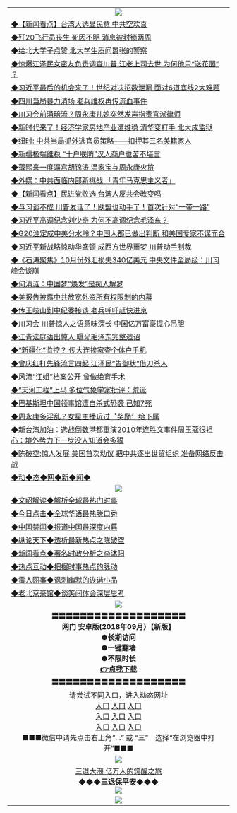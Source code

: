 <table>
  <tr>
    <td align=center><img src="https://github.com/gyhhx/image-upload/blob/master/yaowen.jpg" /></td>
  </tr>
   <tr>
<td align=left>
<a href="http://h147k43d.wink.gt.erotikload.at/oo.aspx?name=c992473&key=l9gs164o&from=gy">◆【新闻看点】台湾大选显民意 中共空欢喜</a><br/>
</td>
   </tr>
 <tr>
<td align=left>
<a href="http://h127k443d.wink.gt.erotikload.at/oo.aspx?name=c992415&key=l9gs164o&from=gy">◆歼20飞行员丧生 死因不明 消息被封锁两周</a><br/></td>
  </tr>
  <tr>
<td align=left>
<a href="http://1478l43d.wink.gt.erotikload.at/oo.aspx?name=c992440&key=l9gs164o&from=gy">◆给北大学子点赞 北大学生质问嚣张的警察</a><br/></td>
 </tr>
  <tr>
<td align=left>
<a href="http://h18l2443d.wink.gt.erotikload.at/oo.aspx?name=c992399&key=l9gs164o&from=gy">◆惊爆江泽民女密友负责调查川普 江老上司去世 为何他只“送花圈” ？</a><br/></td>
 </tr>
   <tr>
<td align=left>
<a href="http://h1248l43d.wink.gt.erotikload.at/oo.aspx?name=c992379&key=l9gs164o&from=gy">◆习近平最后的机会来了！世纪对决招数泄漏 面对6道底线2大难题</a><br/></td>
   </tr> 
  <tr>
<td align=left>
<a href="http://18l32443d.wink.gt.erotikload.at/oo.aspx?name=c992422&key=l9gs164o&from=gy">◆四川当局暴力清场 老兵维权再传流血事件</a><br/></td>
  </tr> 
 <tr>
<td align=left>
<a href="http://8l132443d.wink.gt.erotikload.at/oo.aspx?name=c992492&key=l9gs164o&from=gy">◆川习会前涌暗流？周永康儿媳突然发声指责官派律师</a><br/>
</td>
   </tr>
 <tr>
<td align=left>
<a href="http://h68l2hf3d.wink.gt.erotikload.at/oo.aspx?name=c992405&key=l9gs164o&from=gy">◆新时代来了！经济学家房地产业遭维稳 清华变打手 北大成监狱</a><br/>
</td>
   </tr>
 <tr>
<td align=left>
<a href="http://2248l43d.wink.gt.erotikload.at/oo.aspx?name=c992457&key=l9gs164o&from=gy">◆纽时: 中共当局抓外逃官员策略——扣押其三名美籍家人</a><br/></td>
  </tr>
  <tr>
<td align=left>
<a href="http://3248l43d.wink.gt.erotikload.at/oo.aspx?name=c992513&key=l9gs164o&from=gy">◆新疆极端维稳 “十户联防”汉人商户也苦不堪言</a><br/></td>
 </tr>
   <tr>
<td align=left>
<a href="http://h147k43d.wink.gt.erotikload.at/oo.aspx?name=c991722&key=l9gs164o&from=gy">◆薄熙来一度逼宫胡锦涛 温家宝与周永康火拚</a><br/>
</td>
   </tr>
 <tr>
<td align=left>
<a href="http://h127k443d.wink.gt.erotikload.at/oo.aspx?name=c991867&key=l9gs164o&from=gy">◆外媒：中共面临内部新挑战 「青年马克思主义者」</a><br/></td>
  </tr>
  <tr>
<td align=left>
<a href="http://1478l43d.wink.gt.erotikload.at/oo.aspx?name=c991907&key=l9gs164o&from=gy">◆【新闻看点】民进党败选 台湾人反共会改变吗</a><br/></td>
 </tr>
  <tr>
<td align=left>
<a href="http://h18l2443d.wink.gt.erotikload.at/oo.aspx?name=c991851&key=l9gs164o&from=gy">◆与习谈不成 川普发话了！欧盟也动手了！首次针对“一带一路”</a><br/></td>
 </tr>
   <tr>
<td align=left>
<a href="http://h1248l43d.wink.gt.erotikload.at/oo.aspx?name=c991821&key=l9gs164o&from=gy">◆习近平高调纪念刘少奇 为何不高调纪念毛泽东？</a><br/></td>
   </tr> 
  <tr>
<td align=left>
<a href="http://18l32443d.wink.gt.erotikload.at/oo.aspx?name=c991850&key=l9gs164o&from=gy">◆G20注定成中美分水岭？中国人都已做出判断 和美国专家不谋而合</a><br/></td>
  </tr> 
 <tr>
<td align=left>
<a href="http://8l132443d.wink.gt.erotikload.at/oo.aspx?name=c991837&key=l9gs164o&from=gy">◆习近平新战略惊动华盛顿 成西方世界噩梦 川普动手制裁</a><br/>
</td>
   </tr>
 <tr>
<td align=left>
<a href="http://h68l2hf3d.wink.gt.erotikload.at/oo.aspx?name=c991933&key=l9gs164o&from=gy">◆《石涛聚焦》10月份外汇损失340亿美元 中央文件至局级：川习峰会谈崩</a><br/>
</td>
   </tr>
 <tr>
<td align=left>
<a href="http://2248l43d.wink.gt.erotikload.at/oo.aspx?name=c991912&key=l9gs164o&from=gy">◆何清涟：中国梦“焕发”是痴人解梦</a><br/></td>
  </tr>
  <tr>
<td align=left>
<a href="http://3248l43d.wink.gt.erotikload.at/oo.aspx?name=c991892&key=l9gs164o&from=gy">◆美报告披露中共放宽外资所有权限制的内幕</a><br/></td>
 </tr>
   <tr>
<td align=left>
<a href="http://h147k43d.wink.gt.erotikload.at/oo.aspx?name=c991547&key=l9gs164o&from=gy">◆传王岐山到中纪委接谈 老兵呼吁赶快进京</a><br/>
</td>
   </tr>
 <tr>
<td align=left>
<a href="http://h127k443d.wink.gt.erotikload.at/oo.aspx?name=c991526&key=l9gs164o&from=gy">◆川习会 川普惊人之语意味深长 中国亿万富豪提心吊胆</a><br/></td>
  </tr>
  <tr>
<td align=left>
<a href="http://1478l43d.wink.gt.erotikload.at/oo.aspx?name=c991505&key=l9gs164o&from=gy">◆江青法庭语出惊人 曝光毛泽东完整遗诏</a><br/></td>
 </tr>
  <tr>
<td align=left>
<a href="http://h18l2443d.wink.gt.erotikload.at/oo.aspx?name=c991554&key=l9gs164o&from=gy">◆“新疆化”监控？ 传大连挨家查个体户手机</a><br/></td>
 </tr>
   <tr>
<td align=left>
<a href="http://h1248l43d.wink.gt.erotikload.at/oo.aspx?name=c991506&key=l9gs164o&from=gy">◆曾庆红打先锋流言四起 江泽民“告御状”借刀杀人</a><br/></td>
   </tr> 
  <tr>
<td align=left>
<a href="http://18l32443d.wink.gt.erotikload.at/oo.aspx?name=c991630&key=l9gs164o&from=gy">◆风流“江姐”档案公开 曾做绝育手术</a><br/></td>
  </tr> 
 <tr>
<td align=left>
<a href="http://8l132443d.wink.gt.erotikload.at/oo.aspx?name=c991557&key=l9gs164o&from=gy">◆“天河工程”上马 多位气象学家批评：荒诞</a><br/>
</td>
   </tr>
 <tr>
<td align=left>
<a href="http://h68l2hf3d.wink.gt.erotikload.at/oo.aspx?name=c991542&key=l9gs164o&from=gy">◆巴基斯坦中国领事馆遭自杀式恐袭 已知7死</a><br/>
</td>
   </tr>
 <tr>
<td align=left>
<a href="http://2248l43d.wink.gt.erotikload.at/oo.aspx?name=c991715&key=l9gs164o&from=gy">◆周永康多淫乱？女星主播玩过〝奖励〞给下属</a><br/></td>
  </tr>
  <tr>
<td align=left>
<a href="http://3248l43d.wink.gt.erotikload.at/oo.aspx?name=c951155&key=l9gs164o&from=gy">◆新台湾加油：选战倒数港都重演2010年连胜文事件周玉蔻很担心：境外势力下一步没人知道会多狠</a><br/></td>
 </tr>
   <tr>
<td align=left>
<a href="http://h147k43d.wink.gt.erotikload.at/oo.aspx?name=c991169&key=l9gs164o&from=gy">◆陈破空:惊人发展 美国首次动议 把中共逐出世贸组织 准备网络反击战</a><br/>
</td>
   </tr>
   <tr>
<td align=left>
<a href="http://h6ehd.wink.gt.erotikload.at/oo.aspx?name=c841287&key=l9gs164o&from=gy">◆动◆态◆网◆新◆闻◆</a><br/></td>
  </tr>
    <tr>
    <td align=center><img src="https://github.com/gyhhx/image-upload/blob/master/shipin.jpg" /></td>
  </tr>
  <tr>
   <td align=left>
<a href="http://a44r3d.wink.gt.erotikload.at/oo.aspx?name=c816857&key=l9gs164o&from=gy&tag=9973110">◆文昭解读◆解析全球最热门时事</a><br/>
    </td>
  </tr>
   <tr>
   <td align=left> 
<a href="http://a443d.wink.gt.erotikload.at/oo.aspx?name=c816850&key=l9gs164o&from=gy&tag=9877">◆今日点击◆全球华语最热脱口秀</a><br/>
    </td>
  </tr>
  <tr>
  <td align=left>
<a href="http://h2rt4443d.wink.gt.erotikload.at/oo.aspx?name=c816860&key=l9gs164o&from=gy&tag=99733110">◆中国禁闻◆报道中国最深度内幕</a><br/>
   </tr>
  <tr>
     <td align=left>
<a href="http://h2er4243d.wink.gt.erotikload.at/oo.aspx?name=c816855&key=l9gs164o&from=gy&tag=997110">◆纵论天下◆透析最新热点之陈破空</a><br/>
   </tr>
   <tr>
      <td align=left>
<a href="http://h24fer43d.wink.gt.erotikload.at/oo.aspx?name=c838308&key=l9gs164o&from=gy&tag=9973110">◆新闻看点◆著名时政分析之李沐阳</a><br/>
   </tr>
   <tr>
     <td align=left>
<a href="http://h24er4f3d.wink.gt.erotikload.at/oo.aspx?name=c816852&key=l9gs164o&from=gy&tag=9733110">◆热点互动◆把握时事热点的脉动</a><br/>
   </tr>
   <tr>
      <td align=left>
<a href="http://h24er24f3d.wink.gt.erotikload.at/oo.aspx?name=c816694&key=l9gs164o&from=gy&tag=93310">◆雷人网事◆讽刺幽默的诙谐小品</a><br/>
   </tr>
   <tr>
    <td align=left>
<a href="http://h2g4rtf43d.wink.gt.erotikload.at/oo.aspx?name=c816650&key=l9gs164o&from=gy&tag=9973110">◆老北京茶馆◆谈笑间体会深层思考</a><br/>
   </tr>
   <tr>
  <td align=center><img src="https://github.com/gyhhx/image-upload/blob/master/new1.jpg" />
  </td>
  </tr>
   <tr>
    <td align=center>
 <b>〓〓〓〓〓〓〓〓〓〓〓〓〓〓〓〓〓〓〓<br/>网门 安卓版(2018年09月）【新版】<br/> ●长期访问<br/> ●一键翻墙<br/>  ●不限时长<br/> 
 <a href="https://share.weiyun.com/5II1RNH">👉<b>点我下载</a><br/>〓〓〓〓〓〓〓〓〓〓〓〓〓〓〓〓〓〓〓<br/>
    </td>
    </tr>
   <tr>
    <td align=center>请尝试不同入口，进入动态网址<br/>
     <a href="https://s3.us-east-2.amazonaws.com/ogateh/show.htm?from=gy">入口</a>
      <a href="https://s3.eu-west-2.amazonaws.com/ogatel/show.htm?from=gy">入口</a>
      <a href="https://s3.amazonaws.com/ogate/show.htm?from=oGateg">入口</a><br/>
      <a href="https://s3.ap-northeast-2.amazonaws.com/ogates/show.htm?from=gy">入口</a>
      <a href="https://s3.eu-central-1.amazonaws.com/ogatef/show.htm?from=gy">入口</a>
      <a href="https://s3.ap-south-1.amazonaws.com/ogatem/show.htm?from=gy">入口</a><br/>
      <a href="https://s3-us-west-1.amazonaws.com/ogaten/show.htm?from=gy">入口</a>
      <a href="https://s3.ca-central-1.amazonaws.com/ogatec/show.htm?from=gy">入口</a>
      <a href="https://s3-ap-northeast-1.amazonaws.com/ogatet/show.htm?from=gy">入口</a><br/>
      ■■■微信中请先点击右上角“...” 或 “三”　选择“在浏览器中打开”■■■<b><br/>
    </td>
  </tr>
  <tr>
    <td align=center><img src="https://github.com/gyhhx/image-upload/blob/master/3.jpg" /> </td>
</tr>
  <tr>  
  <td align=center>
  <a href="http://h241rer243d.wink.gt.erotikload.at/oo.aspx?name=c894205&key=l9gs164o&from=gy&tag=9973110">三退大潮 亿万人的觉醒之旅</a><br/>
      <a href="http://wwj24tr43d.wink.gt.erotikload.at/oo.aspx?name=ogQuit.aspx&key=l9gs164o&from=gy"><b>◆◆◆三退保平安◆◆◆<br/></a>
      <img src="https://github.com/gyhhx/image-upload/blob/master/3t.jpg" /><br/>
      </td>
  </tr>
   <tr>
    <td align=center><img src="https://raw.githubusercontent.com/oGate2/Up/master/oGate_640.jpg"/></td>
  </tr>
</table>
